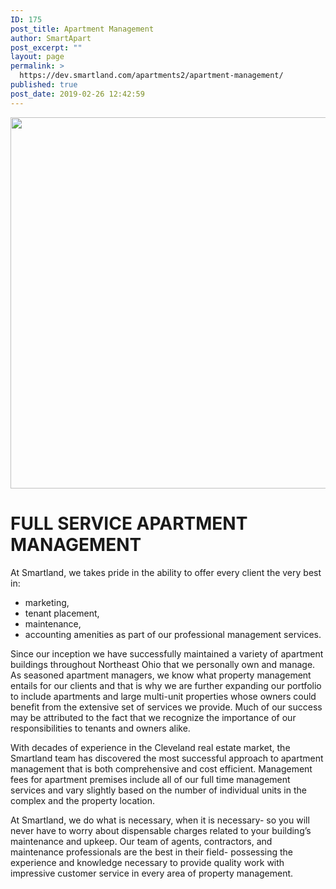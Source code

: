 ```yaml
---
ID: 175
post_title: Apartment Management
author: SmartApart
post_excerpt: ""
layout: page
permalink: >
  https://dev.smartland.com/apartments2/apartment-management/
published: true
post_date: 2019-02-26 12:42:59
---
```

<img width="1280" height="594" src="https://dev.smartland.com/apartments2/wp-content/uploads/2019/03/hall-621741_1280.jpg" alt="" srcset="https://dev.smartland.com/apartments2/wp-content/uploads/2019/03/hall-621741_1280.jpg 1280w, https://dev.smartland.com/apartments2/wp-content/uploads/2019/03/hall-621741_1280-300x139.jpg 300w, https://dev.smartland.com/apartments2/wp-content/uploads/2019/03/hall-621741_1280-768x356.jpg 768w, https://dev.smartland.com/apartments2/wp-content/uploads/2019/03/hall-621741_1280-1024x475.jpg 1024w" sizes="(max-width: 1280px) 100vw, 1280px" />											
			<h1>FULL SERVICE APARTMENT MANAGEMENT</h1>		
		<p>At Smartland, we takes pride in the ability to offer every client the very best in:</p>		
					<ul>
							<li >
										marketing,
									</li>
								<li >
										tenant placement,
									</li>
								<li >
										maintenance,
									</li>
								<li >
										accounting amenities as part of our professional management services.
									</li>
						</ul>
		<p>Since our inception we have successfully maintained a variety of apartment buildings throughout Northeast Ohio that we personally own and manage. As seasoned apartment managers, we know what property management entails for our clients and that is why we are further expanding our portfolio to include apartments and large multi-unit properties whose owners could benefit from the extensive set of services we provide. Much of our success may be attributed to the fact that we recognize the importance of our responsibilities to tenants and owners alike.</p><p>With decades of experience in the Cleveland real estate market, the Smartland team has discovered the most successful approach to apartment management that is both comprehensive and cost efficient. Management fees for apartment premises include all of our full time management services and vary slightly based on the number of individual units in the complex and the property location.</p><p>At Smartland, we do what is necessary, when it is necessary- so you will never have to worry about dispensable charges related to your building’s maintenance and upkeep. Our team of agents, contractors, and maintenance professionals are the best in their field- possessing the experience and knowledge necessary to provide quality work with impressive customer service in every area of property management.</p>